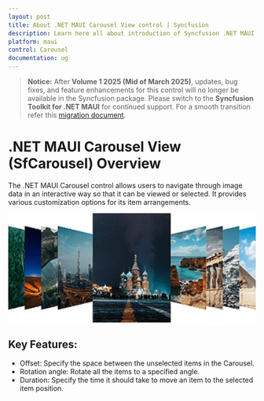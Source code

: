 ```yaml
---
layout: post
title: About .NET MAUI Carousel View control | Syncfusion
description: Learn here all about introduction of Syncfusion .NET MAUI Carousel View (SfCarousel) control, its elements and more.
platform: maui
control: Carousel
documentation: ug
---
```


> **Notice:** After **Volume 1 2025 (Mid of March 2025)**, updates, bug fixes, and feature enhancements for this control will no longer be available in the Syncfusion package. Please switch to the **Syncfusion Toolkit for .NET MAUI** for continued support. For a smooth transition refer this [migration document](https://help.syncfusion.com/maui-toolkit/migration).

# .NET MAUI Carousel View (SfCarousel) Overview

The .NET MAUI Carousel control allows users to navigate through image data in an interactive way so that it can be viewed or selected. It provides various customization options for its item arrangements.

![Carousel OverView](images/gettingstarted.png)

## Key Features:

* Offset: Specify the space between the unselected items in the Carousel.
* Rotation angle: Rotate all the items to a specified angle.
* Duration: Specify the time it should take to move an item to the selected item position.
